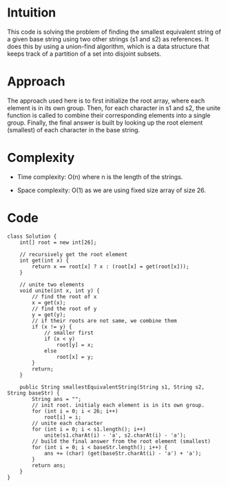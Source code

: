 # Intuition

This code is solving the problem of finding the smallest equivalent string of a given base string using two other strings (s1 and s2) as references. It does this by using a union-find algorithm, which is a data structure that keeps track of a partition of a set into disjoint subsets.

# Approach

The approach used here is to first initialize the root array, where each element is in its own group. Then, for each character in s1 and s2, the unite function is called to combine their corresponding elements into a single group. Finally, the final answer is built by looking up the root element (smallest) of each character in the base string.

# Complexity

- Time complexity:
  O(n) where n is the length of the strings.

- Space complexity:
  O(1) as we are using fixed size array of size 26.

# Code

```
class Solution {
    int[] root = new int[26];

    // recursively get the root element
    int get(int x) {
        return x == root[x] ? x : (root[x] = get(root[x]));
    }

    // unite two elements
    void unite(int x, int y) {
        // find the root of x
        x = get(x);
        // find the root of y
        y = get(y);
        // if their roots are not same, we combine them
        if (x != y) {
            // smaller first
            if (x < y)
                root[y] = x;
            else
                root[x] = y;
        }
        return;
    }

    public String smallestEquivalentString(String s1, String s2, String baseStr) {
        String ans = "";
        // init root. initialy each element is in its own group.
        for (int i = 0; i < 26; i++)
            root[i] = i;
        // unite each character
        for (int i = 0; i < s1.length(); i++)
            unite(s1.charAt(i) - 'a', s2.charAt(i) - 'a');
        // build the final answer from the root element (smallest)
        for (int i = 0; i < baseStr.length(); i++) {
            ans += (char) (get(baseStr.charAt(i) - 'a') + 'a');
        }
        return ans;
    }
}
```
